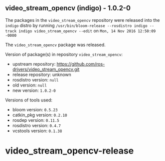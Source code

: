 ## video_stream_opencv (indigo) - 1.0.2-0

The packages in the `video_stream_opencv` repository were released into the `indigo` distro by running `/usr/bin/bloom-release --rosdistro indigo --track indigo video_stream_opencv --edit` on `Mon, 14 Nov 2016 12:50:09 -0000`

The `video_stream_opencv` package was released.

Version of package(s) in repository `video_stream_opencv`:

- upstream repository: https://github.com/ros-drivers/video_stream_opencv.git
- release repository: unknown
- rosdistro version: `null`
- old version: `null`
- new version: `1.0.2-0`

Versions of tools used:

- bloom version: `0.5.23`
- catkin_pkg version: `0.2.10`
- rosdep version: `0.11.5`
- rosdistro version: `0.4.7`
- vcstools version: `0.1.38`


# video_stream_opencv-release